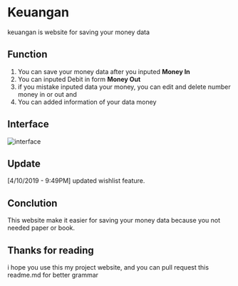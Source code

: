 # Keuangan
keuangan is website for saving your money data

## Function
1. You can save your money data after you inputed **Money In**
2. You can inputed Debit in form **Money Out**
3. if you mistake inputed data your money, you can edit and delete number money in or out and
4. You can added information of your data money

## Interface
![interface](https://user-images.githubusercontent.com/25402171/55667386-de00cd80-5885-11e9-8ab1-fbaf377129d3.png)

## Update
[4/10/2019 - 9:49PM] updated wishlist feature.

## Conclution
This website make it easier for saving your money data because you not needed paper or book.

## Thanks for reading
i hope you use this my project website, and you can pull request this readme.md for better grammar
